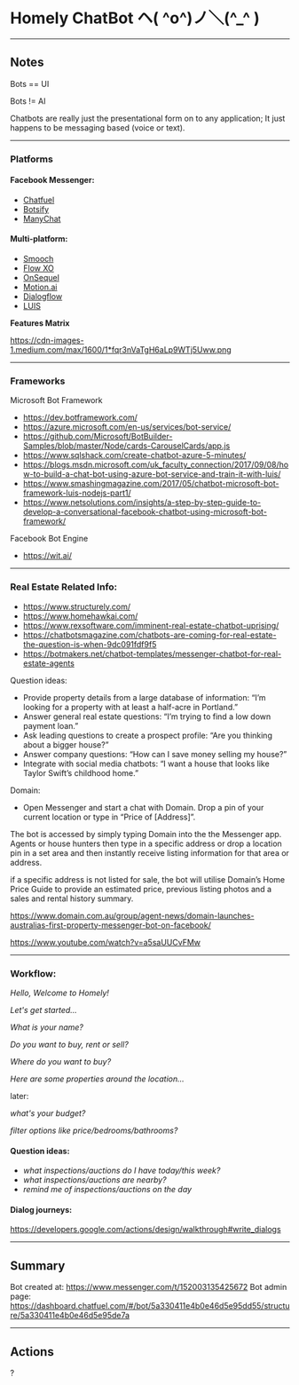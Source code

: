 # Homely ChatBot ヘ( ^o^)ノ＼(^_^ )

--------

## Notes ##

Bots == UI

Bots != AI

Chatbots are really just the presentational form on to any application; 
It just happens to be messaging based (voice or text). 

--------

### Platforms ###

#### Facebook Messenger: ####

- [Chatfuel](https://chatfuel.com/)
- [Botsify](https://botsify.com/)
- [ManyChat](https://manychat.com/)


#### Multi-platform: ####

- [Smooch](https://smooch.io/)
- [Flow XO](https://flowxo.com/)
- [OnSequel](https://www.onsequel.com/)
- [Motion.ai](https://www.motion.ai/)
- [Dialogflow](https://dialogflow.com/)
- [LUIS](https://www.luis.ai/home)


**Features Matrix**

<https://cdn-images-1.medium.com/max/1600/1*fqr3nVaTgH6aLp9WTj5Uww.png>

--------

### Frameworks ###

Microsoft Bot Framework

- <https://dev.botframework.com/>
- <https://azure.microsoft.com/en-us/services/bot-service/>
- <https://github.com/Microsoft/BotBuilder-Samples/blob/master/Node/cards-CarouselCards/app.js>
- <https://www.sqlshack.com/create-chatbot-azure-5-minutes/>
- <https://blogs.msdn.microsoft.com/uk_faculty_connection/2017/09/08/how-to-build-a-chat-bot-using-azure-bot-service-and-train-it-with-luis/>
- <https://www.smashingmagazine.com/2017/05/chatbot-microsoft-bot-framework-luis-nodejs-part1/>
- <https://www.netsolutions.com/insights/a-step-by-step-guide-to-develop-a-conversational-facebook-chatbot-using-microsoft-bot-framework/>

Facebook Bot Engine

- <https://wit.ai/>

--------

### Real Estate Related Info: ###
- <https://www.structurely.com/>
- <https://www.homehawkai.com/>
- <https://www.rexsoftware.com/imminent-real-estate-chatbot-uprising/>
- <https://chatbotsmagazine.com/chatbots-are-coming-for-real-estate-the-question-is-when-9dc091fdf9f5>
- <https://botmakers.net/chatbot-templates/messenger-chatbot-for-real-estate-agents>


Question ideas:
- Provide property details from a large database of information: “I’m looking for a property with at least a half-acre in Portland.”
- Answer general real estate questions: “I’m trying to find a low down payment loan.”
- Ask leading questions to create a prospect profile: “Are you thinking about a bigger house?”
- Answer company questions: “How can I save money selling my house?”
- Integrate with social media chatbots: “I want a house that looks like Taylor Swift’s childhood home.”


Domain:
- Open Messenger and start a chat with Domain. Drop a pin of your current location or type in “Price of [Address]”.

The bot is accessed by simply typing Domain into the the Messenger app. Agents or house hunters then type in a specific address or drop a location pin in a set area and then instantly receive listing information for that area or address.

if a specific address is not listed for sale, the bot will utilise Domain’s Home Price Guide to provide an estimated price, previous listing photos and a sales and rental history summary.

<https://www.domain.com.au/group/agent-news/domain-launches-australias-first-property-messenger-bot-on-facebook/>

<https://www.youtube.com/watch?v=a5saUUCvFMw>

--------

### Workflow: ###

*Hello, Welcome to Homely!*

*Let's get started...*

*What is your name?*

*Do you want to buy, rent or sell?*

*Where do you want to buy?*

*Here are some properties around the location...*

later:

*what's your budget?*

*filter options like price/bedrooms/bathrooms?*


#### Question ideas: ####

- *what inspections/auctions do I have today/this week?*
- *what inspections/auctions are nearby?*
- *remind me of inspections/auctions on the day*


#### Dialog journeys: ####
https://developers.google.com/actions/design/walkthrough#write_dialogs

--------

## Summary ##

Bot created at: https://www.messenger.com/t/152003135425672
Bot admin page: https://dashboard.chatfuel.com/#/bot/5a330411e4b0e46d5e95dd55/structure/5a330411e4b0e46d5e95de7a

--------

## Actions ##

?
